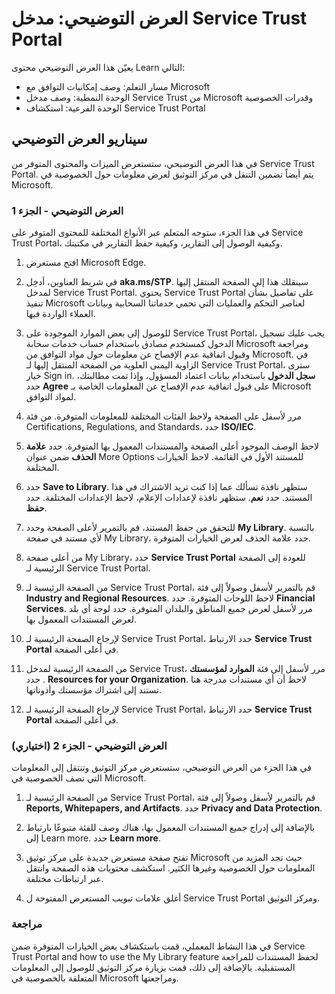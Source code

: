 <!---
---
العرض التوضيحي: العنوان: "Service Trust Portal" Learning Path/Module/Unit: "مسار التعلم: وصف قدرات توافق Microsoft؛ الوحدة 1: وصف مدخل Service Trust من Microsoft وقدرات الخصوصية؛ الوحدة 2: استكشاف Service Trust Portal'
---
--->

# العرض التوضيحي: مدخل Service Trust Portal

يعيّن هذا العرض التوضيحي محتوى Learn التالي:

- مسار التعلم: وصف إمكانيات التوافق مع Microsoft
- الوحدة النمطية: وصف مدخل Service Trust من Microsoft وقدرات الخصوصية
- الوحدة الفرعية: استكشاف Service Trust Portal

## سيناريو العرض التوضيحي

في هذا العرض التوضيحي، ستستعرض الميزات والمحتوى المتوفر من Service Trust Portal. يتم أيضاً تضمين التنقل في مركز التوثيق لعرض معلومات حول الخصوصية في Microsoft.

### العرض التوضيحي - الجزء 1

في هذا الجزء، ستوجه المتعلم عبر الأنواع المختلفة للمحتوى المتوفر على Service Trust Portal، وكيفية الوصول إلى التقارير، وكيفية حفظ التقارير في مكتبتك.

1. افتح مستعرض Microsoft Edge.

1. في شريط العناوين، أدخِل **aka.ms/STP**. سينقلك هذا إلى الصفحة المنتقل إليها لمدخل Service Trust Portal. يحتوي Service Trust Portal على تفاصيل بشأن تنفيذ Microsoft لعناصر التحكم والعمليات التي تحمي خدماتنا السحابية وبيانات العملاء الواردة فيها.

1. للوصول إلى بعض الموارد الموجودة على Service Trust Portal، يجب عليك تسجيل الدخول كمستخدم مصادق باستخدام حساب خدمات سحابة Microsoft ومراجعة وقبول اتفاقية عدم الإفصاح عن معلومات حول مواد التوافق من Microsoft. في الزاوية اليمنى العلوية من الصفحة المنتقل إليها لـ Service Trust Portal، سترى خيار Sign in.  **سجل الدخول** باستخدام بيانات اعتماد المسؤول، وإذا تمت مطالبتك، حدد **Agree** على قبول اتفاقية عدم الإفصاح عن المعلومات الخاصة بـ Microsoft لمواد التوافق.

1. مرر لأسفل على الصفحة ولاحظ الفئات المختلفة للمعلومات المتوفرة. من فئة Certifications, Regulations, and Standards، حدد **ISO/IEC**.

1. لاحظ الوصف الموجود أعلى الصفحة والمستندات المعمول بها المتوفرة.  حدد **علامة الحذف** ضمن عنوان More Options للمستند الأول في القائمة.  لاحظ الخيارات المختلفة.

1. حدد **Save to Library**.  ستظهر نافذة تسألك عما إذا كنت تريد الاشتراك في هذا المستند.  حدد **نعم**. ستظهر نافذة لإعدادات الإعلام، لاحظ الإعدادات المختلفة. حدد ⁧**⁩حفظ⁧**⁩.

1. للتحقق من حفظ المستند، قم بالتمرير لأعلى الصفحة وحدد **My Library**.  بالنسبة لأي مستند في صفحة My Library، حدد علامة الحذف لعرض الخيارات المتوفرة.

1. من أعلى صفحة My Library، حدد **Service Trust Portal** للعودة إلى الصفحة الرئيسية لـ Service Trust Portal.

1. من الصفحة الرئيسية لـ Service Trust Portal، قم بالتمرير لأسفل وصولاً إلى فئة **Industry and Regional Resources**.  لاحظ اللوحات المتوفرة.  حدد **Financial Services**.  مرر لأسفل لعرض جميع المناطق والبلدان المتوفرة.  حدد لوحة أي بلد لعرض المستندات المعمول بها.

1. لإرجاع الصفحة الرئيسية لـ Service Trust Portal، حدد الارتباط **Service Trust Portal** في أعلى الصفحة.

1. من الصفحة الرئيسية لمدخل Service Trust، مرر لأسفل إلى فئة **الموارد لمؤسستك** . حدد **Resources for your Organization**.  لاحظ أن أي مستندات مدرجة هنا تستند إلى اشتراك مؤسستك وأذوناتها.

1. لإرجاع الصفحة الرئيسية لـ Service Trust Portal، حدد الارتباط **Service Trust Portal** في أعلى الصفحة.

### العرض التوضيحي - الجزء 2 (اختياري)

في هذا الجزء من العرض التوضيحي، ستستعرض مركز التوثيق وتنتقل إلى المعلومات التي تصف الخصوصية في Microsoft.

1. من الصفحة الرئيسية لـ Service Trust Portal، قم بالتمرير لأسفل وصولاً إلى فئة **Reports, Whitepapers, and Artifacts**. حدد **Privacy and Data Protection**.  

1. بالإضافة إلى إدراج جميع المستندات المعمول بها، هناك وصف للفئة متبوعًا بارتباط إلى Learn more.  حدد **Learn more**.

1. تفتح صفحة مستعرض جديدة على مركز توثيق Microsoft حيث تجد المزيد من المعلومات حول الخصوصية وغيرها الكثير. استكشف محتويات هذه الصفحة وانتقل عبر ارتباطات مختلفة.

1. أغلق علامات تبويب المستعرض المفتوحة ل Service Trust Portal ومركز التوثيق.

### مراجعة

في هذا النشاط المعملي، قمت باستكشاف بعض الخيارات المتوفرة ضمن Service Trust Portal and how to use the My Library feature لحفظ المستندات للمراجعة المستقبلية.  بالإضافة إلى ذلك، قمت بزيارة مركز التوثيق للوصول إلى المعلومات المتعلقة بالخصوصية في Microsoft ومراجعتها.
